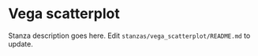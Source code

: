 # Vega scatterplot

Stanza description goes here. Edit `stanzas/vega_scatterplot/README.md` to update.
